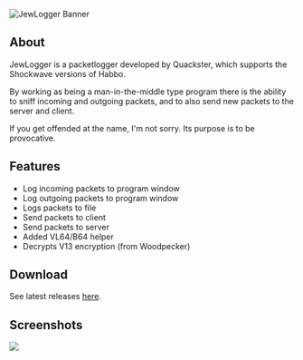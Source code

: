 ![JewLogger Banner](https://i.imgur.com/rKlhAwn.png)

## About ##

JewLogger is a packetlogger developed by Quackster, which supports the Shockwave versions of Habbo.

By working as being a man-in-the-middle type program there is the ability to sniff incoming and outgoing packets, and to also send new packets to the server and client.

If you get offended at the name, I'm not sorry. Its purpose is to be provocative.

## Features ##

- Log incoming packets to program window
- Log outgoing packets to program window
- Logs packets to file
- Send packets to client
- Send packets to server
- Added VL64/B64 helper
- Decrypts V13 encryption (from Woodpecker)

## Download ##

See latest releases [here](https://github.com/Quackster/JewLogger/releases).

## Screenshots ##

![](https://i.imgur.com/VvVyN2J.png)